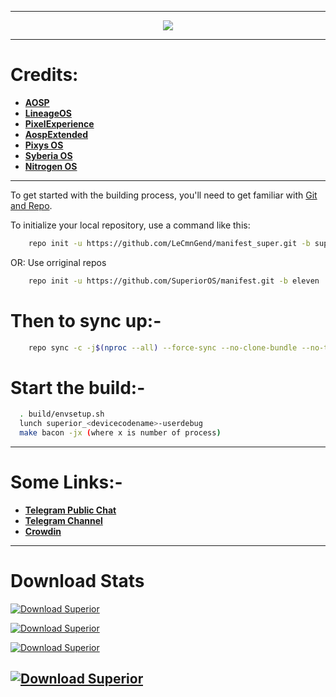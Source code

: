 -----------------------------------------------------------------------------

<p align="center">
 <img src="https://github.com/SuperiorOS/manifest/blob/eleven/superior.png" > 
</p>

-----------------------------------------------------------------------------
Credits:
=======
 * [**AOSP**](https://android.googlesource.com)
 * [**LineageOS**](https://github.com/LineageOS)
 * [**PixelExperience**](https://github.com/PixelExperience)
 * [**AospExtended**](https://github.com/AospExtended)
 * [**Pixys OS**](https://github.com/PixysOS)
 * [**Syberia OS**](https://github.com/syberia-project)
 * [**Nitrogen OS**](https://github.com/nitrogen-project)

-----------------------------------------------------------------------------

To get started with the building process, you'll need to get familiar with [Git and Repo](http://source.android.com/source/using-repo.html).

To initialize your local repository, use a command like this:

```bash
    repo init -u https://github.com/LeCmnGend/manifest_super.git -b super-R --depth=1
```

OR: Use orriginal repos

```bash
    repo init -u https://github.com/SuperiorOS/manifest.git -b eleven
```



Then to sync up:-
================

```bash
    repo sync -c -j$(nproc --all) --force-sync --no-clone-bundle --no-tags
```

Start the build:-
=================

```bash
  . build/envsetup.sh
  lunch superior_<devicecodename>-userdebug
  make bacon -jx (where x is number of process)
```
-----------------------------------------------------------------------------

Some Links:-
============
* [**Telegram Public Chat**](https://t.me/superioros)
* [**Telegram Channel**](https://t.me/superior_os)
* [**Crowdin**](https://translations.superioros.org)
----------------------------------------------------------------------------

Download Stats
==============

[![Download Superior](https://img.shields.io/sourceforge/dd/superioros.svg)](https://sourceforge.net/projects/superioros/files/latest/download)

[![Download Superior](https://img.shields.io/sourceforge/dw/superioros.svg)](https://sourceforge.net/projects/superioros/files/latest/download)

[![Download Superior](https://img.shields.io/sourceforge/dm/superioros.svg)](https://sourceforge.net/projects/superioros/files/latest/download)

[![Download Superior](https://img.shields.io/sourceforge/dt/superioros.svg)](https://sourceforge.net/projects/superioros/files/latest/download)
---------------------------------------------------------------------------------
